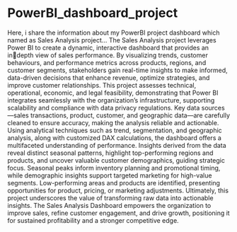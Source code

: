 # PowerBI_dashboard_project
Here, i share the information about my PowerBI project dashboard which named as Sales Analysis project...
The Sales Analysis project leverages Power BI to create a dynamic, interactive dashboard that provides an indepth view of sales performance. By visualizing trends, customer behaviours, and performance metrics across products, regions, and customer segments, stakeholders gain real-time insights to make informed, data-driven decisions that enhance revenue, optimize strategies, and improve customer relationships. This project assesses technical, operational, economic, and legal feasibility, demonstrating that Power BI integrates seamlessly with the organization’s infrastructure, supporting scalability and compliance with data privacy regulations. Key data sources—sales transactions, product, customer, and geographic data—are carefully cleaned to ensure accuracy, making the analysis reliable and actionable. Using analytical techniques such as trend, segmentation, and geographic analysis, along with customized DAX calculations, the dashboard offers a multifaceted understanding of performance.
Insights derived from the data reveal distinct seasonal patterns, highlight top-performing regions and products, and uncover valuable customer demographics, guiding strategic focus. Seasonal peaks inform inventory planning and promotional timing, while demographic insights support targeted marketing for high-value segments. Low-performing areas and products are identified, presenting opportunities for product, pricing, or marketing adjustments.
Ultimately, this project underscores the value of transforming raw data into actionable insights. The Sales Analysis Dashboard empowers the organization to improve sales, refine customer engagement, and drive growth, positioning it for sustained profitability and a stronger competitive edge.
